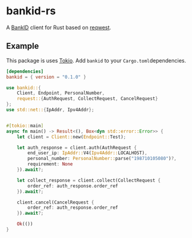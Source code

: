# bankid-rs

A [BankID](https://www.bankid.com) client for Rust based on [reqwest](https://github.com/seanmonstar/reqwest).

## Example

This package is uses [Tokio](https://tokio.rs). Add `bankid` to your `Cargo.toml`dependencies.

```toml
[dependencies]
bankid = { version = "0.1.0" }
```

```rust
use bankid::{
    Client, Endpoint, PersonalNumber,
    request::{AuthRequest, CollectRequest, CancelRequest}
};
use std::net::{IpAddr, Ipv4Addr};


#[tokio::main]
async fn main() -> Result<(), Box<dyn std::error::Error>> {
    let client = Client::new(Endpoint::Test);

    let auth_response = client.auth(AuthRequest {
        end_user_ip: IpAddr::V4(Ipv4Addr::LOCALHOST),
        personal_number: PersonalNumber::parse("198710105080")?,
        requirement: None
    }).await?;

    let collect_response = client.collect(CollectRequest {
        order_ref: auth_response.order_ref
    }).await?;

    client.cancel(CancelRequest {
        order_ref: auth_response.order_ref
    }).await?;

    Ok(())
}
```
